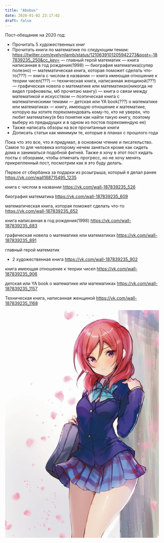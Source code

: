 ```yaml
---
title: "Abobus"
date: 2020-01-02 23:17:02
draft: false
---
```


Пост-обещание на 2020 год:
- Прочитать 5 художественных книг
- Прочитать книги по математике по следующим темам:
https://twitter.com/evelynjlamb/status/1210639101205942273&post=-187839235_250&cc_key=
— главный герой математик
— книга написанная в год рождения(1998)
— биография математика(супер полезно)
— математическая книга, которая поможет сделать что-то(???)
— книга с числом в названии
— книга имеющая отношение к теории чисел(???)
— техническая книга, написанная женщиной(???)
— графическая новела о математике или математиках(никогда не видел графновелы, мб прочитаю мангу)
— книга о связи между математикой и искусством
— поэтическая книга с математическими темами
— детская или YA book(???) о математике или математиках
— книгу, имеющую отношение к математике, которую вы хотите порекомендовать кому-то, кто не уверен, что любит математику(я без понятия как найти такую книгу, поэтому выберу из предыдущих и в одном из постов порекомендую ее)
- Также написать обзоры на все прочитанные книги
- Дописать статьи как минимум те, которые в планах с прошлого года

Пока что это все, что я придумал, в основном чтение и писательство. Самое то для человека которому нечем заняться кроме как сидеть дома и заниматься подобной фигней. Также я хочу в этот пост кидать посты с обзорами, чтобы отмечать прогресс, но не хочу менять прикрепленный пост, посмотрим как я это буду делать.

Первое от сбербанка за подарки из розыгрыша, который я делал ранее
https://vk.com/wall168715495_1235

книга с числом в названии
https://vk.com/wall-187839235_526

биография математика
https://vk.com/wall-187839235_609

математическая книга, которая поможет сделать что-то
https://vk.com/wall-187839235_652

книга написанная в год рождения(1998)
https://vk.com/wall-187839235_683

графическая новела о математике или математиках
https://vk.com/wall-187839235_891

главный герой математик
+ 2 художественная книга
https://vk.com/wall-187839235_902

книга имеющая отношение к теории чисел
https://vk.com/wall-187839235_906

детская или YA book о математике или математиках
https://vk.com/wall-187839235_1157

Техническая книга, написанная женщиной
https://vk.com/wall-187839235_1168

![](/img/vk/lxmg6dJbSJE.jpg)
